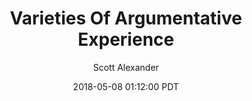 ---
layout: podcast
title: "Varieties Of Argumentative Experience"
author: Scott Alexander
description: https://slatestarcodex.com/2018/05/08/varieties-of-argumentative-experience/
date: 2018-05-08 01:12:00 PDT
length: 1305241
duration: 326
guid: varieties-of-argumentative-experience
---